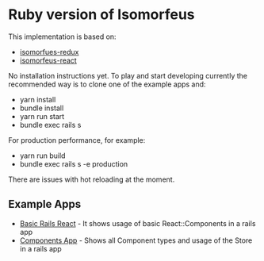 # Ruby version of Isomorfeus

This implementation is based on:
- [isomorfues-redux](https://github.com/isomorfeus/isomorfeus-redux/tree/master/ruby)
- [isomorfeus-react](https://github.com/isomorfeus/isomorfeus-react/tree/master/ruby)

No installation instructions yet.
To play and start developing currently the recommended way is to clone one of the example apps and:
- yarn install
- bundle install
- yarn run start
- bundle exec rails s

For production performance, for example:
- yarn run build
- bundle exec rails s -e production

There are issues with hot reloading at the moment.

## Example Apps
- [Basic Rails React](https://github.com/isomorfeus/isomorfeus-react/tree/master/ruby/example-apps/basic-rails-react) -
It shows usage of basic React::Components in a rails app
- [Components App](https://github.com/isomorfeus/isomorfeus-react/tree/master/ruby/example-apps/basic-rails-react) -
Shows all Component types and usage of the Store in a rails app
